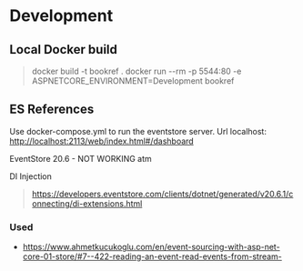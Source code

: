 # Development

## Local Docker build

> docker build -t bookref .
> docker run --rm -p 5544:80 -e ASPNETCORE_ENVIRONMENT=Development bookref

## ES References

Use docker-compose.yml to run the eventstore server.
Url localhost: <http://localhost:2113/web/index.html#/dashboard>

EventStore 20.6 - NOT WORKING atm

DI Injection
> https://developers.eventstore.com/clients/dotnet/generated/v20.6.1/connecting/di-extensions.html

### Used

- https://www.ahmetkucukoglu.com/en/event-sourcing-with-asp-net-core-01-store/#7--422-reading-an-event-read-events-from-stream-
